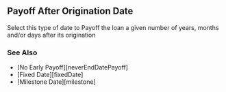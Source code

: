 ## Payoff After Origination Date

Select this type of date to Payoff the loan a given number of years, months and/or days after its origination

### See Also

* [No Early Payoff][neverEndDatePayoff]
* [Fixed Date][fixedDate]
* [Milestone Date][milestone]